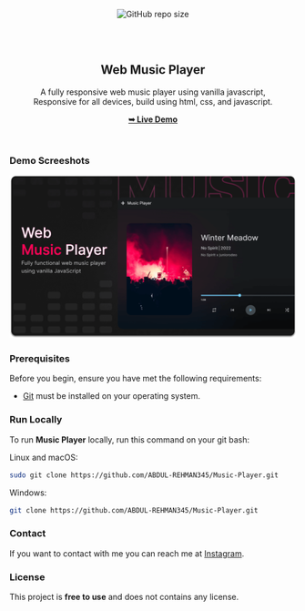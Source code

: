 <div align="center">
  
  ![GitHub repo size](https://img.shields.io/github/repo-size/codewithsadee/music-player)
 

  <br />
  <br />

  <h2 align="center">Web Music Player</h2>

  A fully responsive web music player using vanilla javascript,<br />Responsive for all devices, build using html, css, and javascript.

  <a href=""><strong>➥ Live Demo</strong></a>

</div>

<br />

### Demo Screeshots

![Music Player Desktop Demo](./readme-images/desktop.png "Desktop Demo")

### Prerequisites

Before you begin, ensure you have met the following requirements:

* [Git](https://git-scm.com/downloads "Download Git") must be installed on your operating system.

### Run Locally

To run **Music Player** locally, run this command on your git bash:

Linux and macOS:

```bash
sudo git clone https://github.com/ABDUL-REHMAN345/Music-Player.git
```

Windows:

```bash
git clone https://github.com/ABDUL-REHMAN345/Music-Player.git
```

### Contact

If you want to contact with me you can reach me at [Instagram](https://www.instagram.com/coder_life98/).

### License

This project is **free to use** and does not contains any license.
